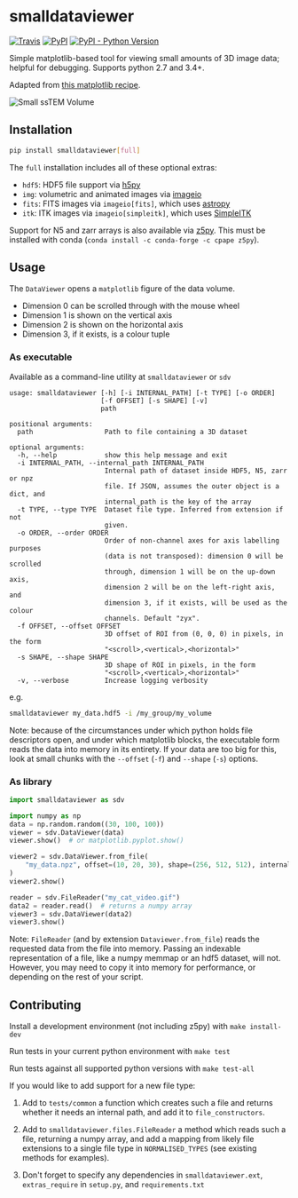 # smalldataviewer

[![Travis](https://img.shields.io/travis/clbarnes/smalldataviewer.svg)](https://travis-ci.org/clbarnes/smalldataviewer)
[![PyPI](https://img.shields.io/pypi/v/smalldataviewer.svg)](https://pypi.org/project/smalldataviewer/)
[![PyPI - Python Version](https://img.shields.io/pypi/pyversions/smalldataviewer.svg)](https://www.python.org/)

Simple matplotlib-based tool for viewing small amounts of 3D image data;
helpful for debugging. Supports python 2.7 and 3.4+.

Adapted from [this matplotlib recipe](https://matplotlib.org/gallery/animation/image_slices_viewer.html).


![Small ssTEM Volume](https://media.giphy.com/media/fWggPcSFuQH0ZTAHKG/giphy.gif)


## Installation

```bash
pip install smalldataviewer[full]
```

The `full` installation includes all of these optional extras:

- `hdf5`: HDF5 file support via [h5py](http://docs.h5py.org/en/latest/build.html)
- `img`: volumetric and animated images via [imageio](https://imageio.readthedocs.io)
- `fits`: FITS images via `imageio[fits]`, which uses [astropy](http://www.astropy.org/)
- `itk`: ITK images via `imageio[simpleitk]`, which uses [SimpleITK](http://www.simpleitk.org/)

Support for N5 and zarr arrays is also available via [z5py](https://github.com/constantinpape/z5).
This must be installed with conda (`conda install -c conda-forge -c cpape z5py`).

## Usage

The `DataViewer` opens a `matplotlib` figure of the data volume.

-   Dimension 0 can be scrolled through with the mouse wheel
-   Dimension 1 is shown on the vertical axis
-   Dimension 2 is shown on the horizontal axis
-   Dimension 3, if it exists, is a colour tuple

### As executable

Available as a command-line utility at `smalldataviewer` or `sdv`

```
usage: smalldataviewer [-h] [-i INTERNAL_PATH] [-t TYPE] [-o ORDER]
                       [-f OFFSET] [-s SHAPE] [-v]
                       path

positional arguments:
  path                  Path to file containing a 3D dataset

optional arguments:
  -h, --help            show this help message and exit
  -i INTERNAL_PATH, --internal_path INTERNAL_PATH
                        Internal path of dataset inside HDF5, N5, zarr or npz
                        file. If JSON, assumes the outer object is a dict, and
                        internal_path is the key of the array
  -t TYPE, --type TYPE  Dataset file type. Inferred from extension if not
                        given.
  -o ORDER, --order ORDER
                        Order of non-channel axes for axis labelling purposes
                        (data is not transposed): dimension 0 will be scrolled
                        through, dimension 1 will be on the up-down axis,
                        dimension 2 will be on the left-right axis, and
                        dimension 3, if it exists, will be used as the colour
                        channels. Default "zyx".
  -f OFFSET, --offset OFFSET
                        3D offset of ROI from (0, 0, 0) in pixels, in the form
                        "<scroll>,<vertical>,<horizontal>"
  -s SHAPE, --shape SHAPE
                        3D shape of ROI in pixels, in the form
                        "<scroll>,<vertical>,<horizontal>"
  -v, --verbose         Increase logging verbosity
```

e.g.

```bash
smalldataviewer my_data.hdf5 -i /my_group/my_volume
```

Note: because of the circumstances under which python holds file
descriptors open, and under which matplotlib blocks, the executable form
reads the data into memory in its entirety. If your data are too big for
this, look at small chunks with the `--offset` (`-f`) and `--shape`
(`-s`) options.

### As library

```python
import smalldataviewer as sdv

import numpy as np
data = np.random.random((30, 100, 100))
viewer = sdv.DataViewer(data)
viewer.show()  # or matplotlib.pyplot.show()

viewer2 = sdv.DataViewer.from_file(
    "my_data.npz", offset=(10, 20, 30), shape=(256, 512, 512), internal_path="volume"
)
viewer2.show()

reader = sdv.FileReader("my_cat_video.gif")
data2 = reader.read()  # returns a numpy array
viewer3 = sdv.DataViewer(data2)
viewer3.show()
```

Note: `FileReader` (and by extension `Dataviewer.from_file`) reads the requested data
from the file into memory.
Passing an indexable representation of a file, like a numpy memmap or an hdf5 dataset,
will not.
However, you may need to copy it into memory for performance, or depending on the rest of your script.

## Contributing

Install a development environment (not including z5py) with
`make install-dev`

Run tests in your current python environment with `make test`

Run tests against all supported python versions with `make test-all`

If you would like to add support for a new file type:

1. Add to `tests/common` a function which creates such a file and returns whether
    it needs an internal path, and add it to `file_constructors`.

2. Add to `smalldataviewer.files.FileReader` a method which reads such a file,
returning a numpy array, and add a mapping from likely file
extensions to a single file type in `NORMALISED_TYPES`
(see existing methods for examples).

3. Don't forget to specify any dependencies in `smalldataviewer.ext`,
`extras_require` in `setup.py`, and `requirements.txt`
